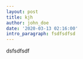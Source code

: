 ```yaml
---
layout: post
title: kjh
author: john_doe
date: '2020-03-13 02:16:00'
intro_paragraph: fsdfsdfsd
---
```

dsfsdfsdf
